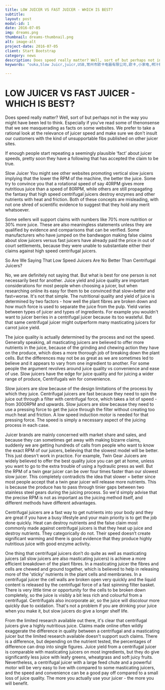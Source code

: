 ```yaml
---
title: LOW JUICER VS FAST JUICER - WHICH IS BEST?
subtitle:
layout: post
modal-id: 1
date: 2016-07-05
img: dreams.png
thumbnail: dreams-thumbnail.png
alt: image-alt
project-date: 2016-07-05
client: Start Bootstrap
category: news
description: Does speed really matter? Well, sort of but perhaps not in the way you might have been led to think. Especially if you’ve read ​some of the ​nonsense that we see masquerading as facts on some websites.
keywords: "ouka,Slow Juicr,juicr,USB,常州市欧卡电器有限公司,欧卡,小家电,榨汁机,慢磨机,原汁机"

---
```

# LOW JUICER VS FAST JUICER - WHICH IS BEST? #

Does speed really matter? Well, sort of but perhaps not in the way you might have been led to think. Especially if you’ve read ​some of the ​nonsense that we see masquerading as facts on some websites. We prefer to take a rational look at the relevance of juicer speed and make sure we don't insult our customers with the kind of unsupportable ​fibs published on other juicer sites.

If enough people start repeating a seemingly plausible ‘fact’ about juicer speeds, pretty soon they have a following that has accepted the claim to be true.

Slow Juicer You might see other websites promoting vertical slow juicers implying that the lower the RPM of the machine, the better the juice. Some try to convince you that a rotational speed of say 40RPM gives more nutritious juice than a speed of 80RPM, while others are still propagating the fantasy that high speed centrifugal juicers destroy enzymes and other nutrients with heat and friction. Both of these concepts are misleading, with not one shred of scientific evidence to suggest that they hold any merit whatsoever.

​Some sellers will support claims with numbers like 70% more nutrition or 30% more juice. These are also meaningless statements unless they are qualified by evidence and comparisons that can be verified. Some manufacturers who have jumped on the bandwagon making false claims about slow juicers versus fast juicers have already paid the price in out of court settlements, because they were unable to substantiate either their claims against high speed centrifugal juicers.

So Are We Saying That Low Speed Juicers Are No Better Than Centrifugal Juicers?

No, we are definitely not saying that. But what is best for one person is not necessarily best for another. Juice yield and juice quality are important considerations for most people when choosing a juicer, but when researching online its easy for them to be convinced that slow=better and fast=worse. It's not that simple. The nutritional quality and yield of juice is determined by two factors - how well the plant fibres are broken down and how much force is used to separate the juice from the pulp. Yield varies between types of juicer and types of ingredients. For example you wouldn't want to juicer berries in a centrifugal juicer because its too wasteful. But that same centrifugal juicer might outperform many masticating juicers for carrot juice yield.

The juice quality is actually determined by the process and not the speed. Generally speaking, all masticating juicers are believed to offer more nutrients in the juice, because of the grinding and chewing action they have on the produce, which does a more thorough job of breaking down the plant cells. But the differences may not be as great as we are sometimes led to believe and it appears to vary from one ingredient to another. ​For some people the argument revolves around juice quality vs convenience and ease of use. Slow juicers have the edge for juice quality and for juicing a wider range of produce, Centrifugals win for convenience.

Slow juicers are slow because of the design limitations of the process by which they juice.  Centrifugal juicers are fast because they need to spin the juice out through a filter with centrifugal force, which takes a lot of speed - from 3000RPM and upwards. Slow juicers are slow because they need to use a pressing force to get the juice through the filter without creating too much heat and friction. A low speed induction motor is needed for that pressing force. The speed is simply a necessary aspect of the juicing process in each case.

​Juicer brands are ​mainly concerned with market share and sales, and because they can sometimes get away with making ​bizarre claims, suddenly we are getting hundreds of calls from people who want to know the exact RPM of our juicers, believing that the slowest model will be better. This just doesn't work in practice. For example, Twin Gear Juicers are widely believed to offer the best quality juice you can get at home, unless you want to go to the extra trouble of using a hydraulic press as well. But the RPM of a twin gear juicer can be over four times faster than our slowest slow juicer. This completely contradicts the idea that slower = better since most people accept that ​a twin gear juicer will release more nutrients. This is because the produce has to pass through tinier gaps between two stainless steel gears during the juicing process. So we'd simply advise that the precise RPM is not as important as the juicing method itself, and different methods have different advantages.

Centrifugal juicers are a fast way to get nutrients into your body and they are great if you have a busy lifestyle and your main priority is to get the job done quickly. Heat can destroy nutrients and the false claim most commonly made against centrifugal juicers is that they heat up juice and destroy nutrients. They categorically do not. Their speed doesn’t create significant warming and there is good evidence that they produce highly nutritious juice with good enzyme activity.

One thing that centrifugal juicers don’t do quite as well as masticating juicers (all slow juicers are also masticating juicers) is achieve a more efficient breakdown of the plant fibres. In a masticating juicer the fibres and cells are chewed and ground together, which is believed to help in releasing more of the 'sticky' nutrients in the plant cells and membranes. In a centrifugal juicer the cell walls are broken open very quickly and the liquid content is released by the centrifugal force of ​a fast spinning filter basket. There is very little time or opportunity for the cells to be broken down completely, so the juice is visibly a bit less rich and colourful from a centrifugal. Centrifugals also incorporate air, so the juice will discolour more quickly due to oxidation. That's not a problem if you are drinking your juice when you make it, but slow juicers do give a longer shelf life.

From the limited research available out there, it's clear that centrifugal juicers give a highly nutritious juice. Claims made online often wildly exaggerate the difference in quality between a centrifugal and a masticating juicer but the limited research available doesn't support such claims. There is a difference, but depending on the nutrient tested, the percentages of difference can drop into single figures. Juice yield from a centrifugal juicer is comparable with masticating juicers on most ingredients, but they do give significantly less juice with leafy greens, wheatgrass and soft juicy fruits. Nevertheless, a centrifugal juicer with a large feed chute and a powerful motor will be very easy to live with compared to some masticating juicers, and the speed and convenience can be a good pay off compared to a small loss of juice quality. The more you actually use your juicer - the more you will benefit.

